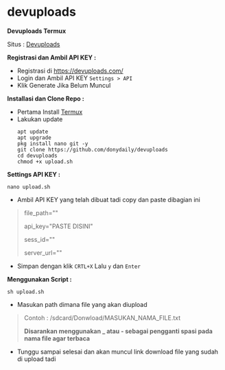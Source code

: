 # devuploads
**Devuploads Termux**

Situs : [Devuploads](https://devuploads.com/)


**Registrasi dan Ambil API KEY :**
+ Registrasi di https://devuploads.com/
+ Login dan Ambil API KEY
   `
  Settings > API
  `
+ Klik Generate Jika Belum Muncul


**Installasi dan Clone Repo :**
+ Pertama Install [Termux](https://f-droid.org/id/packages/com.termux/)
+ Lakukan update
  ```
  apt update
  apt upgrade
  pkg install nano git -y
  git clone https://github.com/donydaily/devuploads
  cd devuploads
  chmod +x upload.sh
  ```


**Settings API KEY :**
   ```
   nano upload.sh
   ```
+ Ambil API KEY yang telah dibuat tadi copy dan paste dibagian ini
> file_path=""
> 
> api_key="PASTE DISINI"
> 
> sess_id=""
> 
> server_url=""
+ Simpan dengan klik `CRTL+X` Lalu `y` dan `Enter`


**Menggunakan Script :**
   ```
   sh upload.sh
   ```
+ Masukan path dimana file yang akan diupload
> Contoh : /sdcard/Donwload/MASUKAN_NAMA_FILE.txt
> 
> <b>Disarankan menggunakan _ atau - sebagai pengganti spasi pada nama file agar terbaca</b>
+ Tunggu sampai selesai dan akan muncul link download file yang sudah di upload tadi
